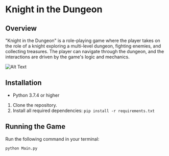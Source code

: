 # Knight in the Dungeon

## Overview
"Knight in the Dungeon" is a role-playing game where the player takes on the role of a knight exploring a multi-level dungeon, fighting enemies, and collecting treasures. The player can navigate through the dungeon, and the interactions are driven by the game's logic and mechanics.

![Alt Text](knight_game.gif)

## Installation
- Python 3.7.4 or higher

1. Clone the repository.
2. Install all required dependencies: `pip install -r requirements.txt`

## Running the Game
Run the following command in your terminal:

```bash
python Main.py
